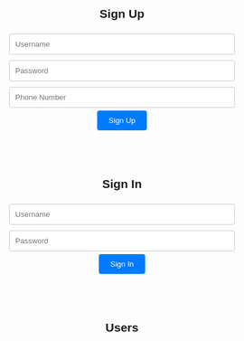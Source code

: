 <!DOCTYPE html>
<html>
<head>
    <title>Sign Up and Sign In</title>
    <style>
        body {
            font-family: Arial, sans-serif;
        }
        .container {
            max-width: 400px;
            margin: 0 auto;
            text-align: center;
            padding: 20px;
        }
        input[type="text"], input[type="password"], input[type="tel"] {
            width: 100%;
            padding: 10px;
            margin: 5px 0;
            border: 1px solid #ccc;
            border-radius: 4px;
        }
        button {
            background-color: #007BFF;
            color: #fff;
            padding: 10px 20px;
            border: none;
            border-radius: 4px;
            cursor: pointer;
        }
    </style>
</head>
<body>
    <div class="container">
        <h2>Sign Up</h2>
        <form id="signup-form">
            <input type="text" id="signup-username" placeholder="Username" required><br>
            <input type="password" id "signup-password" placeholder="Password" required><br>
            <input type="tel" id="signup-phone" placeholder="Phone Number" required><br>
            <button type="submit">Sign Up</button>
        </form>
    </div>
    <div class="container">
        <h2>Sign In</h2>
        <form id="signin-form">
            <input type="text" id="signin-username" placeholder="Username" required><br>
            <input type="password" id="signin-password" placeholder="Password" required><br>
            <button type="submit">Sign In</button>
        </form>
    </div>
    <div class="container" id="user-list-container">
        <h2>Users</h2>
        <ul id="user-list"></ul>
    </div>
    <script src="login.js">
    </script>
</body>
</html>
